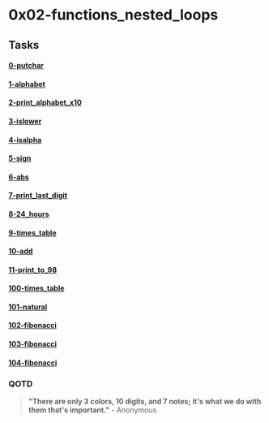 # 0x02-functions_nested_loops
## Tasks
#### [0-putchar](https://alx-intranet.hbtn.io/projects/214#task-num-0)
#### [1-alphabet](https://alx-intranet.hbtn.io/projects/214#task-num-1)
#### [2-print_alphabet_x10](https://alx-intranet.hbtn.io/projects/214#task-num-2)
#### [3-islower](https://alx-intranet.hbtn.io/projects/214#task-num-3)
#### [4-isalpha](https://alx-intranet.hbtn.io/projects/214#task-num-4)
#### [5-sign](https://alx-intranet.hbtn.io/projects/214#task-num-5)
#### [6-abs](https://alx-intranet.hbtn.io/projects/214#task-num-6)
#### [7-print_last_digit](https://alx-intranet.hbtn.io/projects/214#task-num-7)
#### [8-24_hours](https://alx-intranet.hbtn.io/projects/214#task-num-8)
#### [9-times_table](https://alx-intranet.hbtn.io/projects/214#task-num-9)
#### [10-add](https://alx-intranet.hbtn.io/projects/214#task-num-10)
#### [11-print_to_98](https://alx-intranet.hbtn.io/projects/214#task-num-11)
#### [100-times_table](https://alx-intranet.hbtn.io/projects/214#task-num-12)
#### [101-natural](https://alx-intranet.hbtn.io/projects/214#task-num-13)
#### [102-fibonacci](https://alx-intranet.hbtn.io/projects/214#task-num-14)
#### [103-fibonacci](https://alx-intranet.hbtn.io/projects/214#task-num-15)
#### [104-fibonacci](https://alx-intranet.hbtn.io/projects/214#task-num-16)
### QOTD
> __"There are only 3 colors, 10 digits, and 7 notes; it's what we do with them that's important."__ - Anonymous
